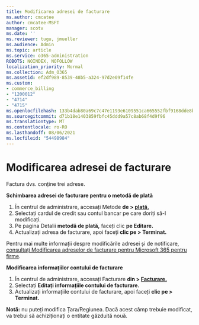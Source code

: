 ```yaml
---
title: Modificarea adresei de facturare
ms.author: cmcatee
author: cmcatee-MSFT
manager: scotv
ms.date: ''
ms.reviewer: tugu, jmueller
ms.audience: Admin
ms.topic: article
ms.service: o365-administration
ROBOTS: NOINDEX, NOFOLLOW
localization_priority: Normal
ms.collection: Adm_O365
ms.assetid: ef2df989-8539-48b5-a324-97d2e09f14fe
ms.custom:
- commerce_billing
- "1200012"
- "4714"
- "4715"
ms.openlocfilehash: 133b4dab80a69c7c47e1193e6109551ca665552fbf9168dde8be14096336efe5
ms.sourcegitcommit: d71b18e1403859fbfc45ddd9a57c8ab68f4d9f96
ms.translationtype: MT
ms.contentlocale: ro-RO
ms.lasthandoff: 08/06/2021
ms.locfileid: "54498984"
---
```

# <a name="change-your-billing-address"></a>Modificarea adresei de facturare

Factura dvs. conține trei adrese.

**Schimbarea adresei de facturare pentru o metodă de plată**

1. În centrul de administrare, accesați Metode **de > [plată.](https://go.microsoft.com/fwlink/p/?linkid=2018806)**
2. Selectați cardul de credit sau contul bancar pe care doriți să-l modificați.
3. Pe pagina Detalii **metodă de plată,** faceți clic **pe Editare.**
4. Actualizați adresa de facturare, apoi faceți **clic pe > Terminat.**

Pentru mai multe informații despre modificările adresei și de notificare, [consultați Modificarea adreselor de facturare pentru Microsoft 365 pentru firme](/microsoft-365/commerce/billing-and-payments/change-your-billing-addresses).

**Modificarea informațiilor contului de facturare**

1. În centrul de administrare, accesați Facturare **din > [Facturare.](https://admin.microsoft.com/Adminportal/Home?source=applauncher#/BillingAccounts/billing-accounts)**
2. Selectați **Editați informațiile contului de facturare.**
3. Actualizați informațiile contului de facturare, apoi faceți **clic pe > Terminat.**

**Notă:** nu puteți modifica Țara/Regiunea. Dacă acest câmp trebuie modificat, va trebui să achiziționați o entitate găzduită nouă.
